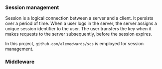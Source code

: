 ### Session management
Session is a logical connection between a server and a client. 
It persists over a period of time. 
When a user logs in the server, the server assigns a unique 
session identifier to the user. The user transfers the key when 
it makes requests to the server subsequently, before the 
session expires. 

In this project, `github.com/alexedwards/scs` is employed 
for session management. 

### Middleware
